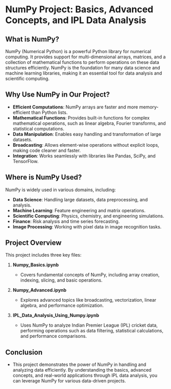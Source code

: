 # NumPy Project: Basics, Advanced Concepts, and IPL Data Analysis

## What is NumPy?
NumPy (Numerical Python) is a powerful Python library for numerical computing. It provides support for multi-dimensional arrays, matrices, and a collection of mathematical functions to perform operations on these data structures efficiently. NumPy is the foundation for many data science and machine learning libraries, making it an essential tool for data analysis and scientific computing.

## Why Use NumPy in Our Project?
- **Efficient Computations**: NumPy arrays are faster and more memory-efficient than Python lists.
- **Mathematical Functions**: Provides built-in functions for complex mathematical operations, such as linear algebra, Fourier transforms, and statistical computations.
- **Data Manipulation**: Enables easy handling and transformation of large datasets.
- **Broadcasting**: Allows element-wise operations without explicit loops, making code cleaner and faster.
- **Integration**: Works seamlessly with libraries like Pandas, SciPy, and TensorFlow.

## Where is NumPy Used?
NumPy is widely used in various domains, including:
- **Data Science**: Handling large datasets, data preprocessing, and analysis.
- **Machine Learning**: Feature engineering and matrix operations.
- **Scientific Computing**: Physics, chemistry, and engineering simulations.
- **Finance**: Risk analysis and time series forecasting.
- **Image Processing**: Working with pixel data in image recognition tasks.

## Project Overview
This project includes three key files:
1. **Numpy_Basics.ipynb**  
   - Covers fundamental concepts of NumPy, including array creation, indexing, slicing, and basic operations.

2. **Numpy_Advanced.ipynb**  
   - Explores advanced topics like broadcasting, vectorization, linear algebra, and performance optimization.

3. **IPL_Data_Analysis_Using_Numpy.ipynb**  
   - Uses NumPy to analyze Indian Premier League (IPL) cricket data, performing operations such as data filtering, statistical calculations, and performance comparisons.

## Conclusion
- This project demonstrates the power of NumPy in handling and analyzing data efficiently. By understanding the basics, advanced concepts, and real-world applications through IPL data analysis, you can leverage NumPy for various data-driven projects.

